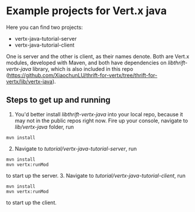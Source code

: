 # Example projects for Vert.x java

Here you can find two projects:
- vertx-java-tutorial-server
- vertx-java-tutorial-client

One is server and the other is client, as their names denote. Both are Vert.x modules, developed with Maven, and both have dependencies on _libthrift-vertx-java_ library, which is also included in this repo (https://github.com/XiaochunLU/thrift-for-vertx/tree/thrift-for-vertx/lib/vertx-java).

## Steps to get up and running
1. You'd better install _libthrift-vertx-java_ into your local repo, because it may not in the public repos right now. Fire up your console, navigate to _lib/vertx-java_ folder, run
```
mvn install
```
2. Navigate to _tutorial/vertx-java-tutorial-server_, run
```
mvn install
mvn vertx:runMod
```
to start up the server.
3. Navigate to _tutorial/vertx-java-tutorial-client_, run
```
mvn install
mvn vertx:runMod
```
to start up the client.